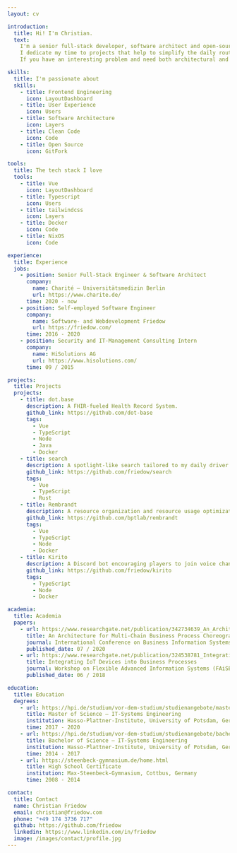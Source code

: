 ```yaml
---
layout: cv

introduction:
  title: Hi! I'm Christian.
  text:
    I'm a senior full-stack developer, software architect and open-source contributor located in Berlin, Germany.
    I dedicate my time to projects that help to simplify the daily routine of others and make them smile 😉.
    If you have an interesting problem and need both architectural and developmental support, give me a call.

skills:
  title: I'm passionate about
  skills:
    - title: Frontend Engineering
      icon: LayoutDashboard
    - title: User Experience
      icon: Users
    - title: Software Architecture
      icon: Layers
    - title: Clean Code
      icon: Code
    - title: Open Source
      icon: GitFork

tools:
  title: The tech stack I love
  tools:
    - title: Vue
      icon: LayoutDashboard
    - title: Typescript
      icon: Users
    - title: tailwindcss
      icon: Layers
    - title: Docker
      icon: Code
    - title: NixOS
      icon: Code

experience:
  title: Experience
  jobs:
    - position: Senior Full-Stack Engineer & Software Architect
      company:
        name: Charité – Universitätsmedizin Berlin
        url: https://www.charite.de/
      time: 2020 - now
    - position: Self-employed Software Engineer
      company:
        name: Software- and Webdevelopment Friedow
        url: https://friedow.com/
      time: 2016 - 2020
    - position: Security and IT-Management Consulting Intern
      company:
        name: HiSolutions AG
        url: https://www.hisolutions.com/
      time: 09 / 2015

projects:
  title: Projects
  projects:
    - title: dot.base
      description: A FHIR-fueled Health Record System.
      github_link: https://github.com/dot-base
      tags:
        - Vue
        - TypeScript
        - Node
        - Java
        - Docker
    - title: search
      description: A spotlight-like search tailored to my daily driver os.
      github_link: https://github.com/friedow/search
      tags:
        - Vue
        - TypeScript
        - Rust
    - title: Rembrandt
      description: A resource organization and resource usage optimization plattform.
      github_link: https://github.com/bptlab/rembrandt
      tags:
        - Vue
        - TypeScript
        - Node
        - Docker
    - title: Kirito
      description: A Discord bot encouraging players to join voice channels on Discord Servers.
      github_link: https://github.com/friedow/kirito
      tags:
        - TypeScript
        - Node
        - Docker

academia:
  title: Academia
  papers:
    - url: https://www.researchgate.net/publication/342734639_An_Architecture_for_Multi-chain_Business_Process_Choreographies
      title: An Architecture for Multi-Chain Business Process Choreographies
      journal: International Conference on Business Information Systems
      published_date: 07 / 2020
    - url: https://www.researchgate.net/publication/324538781_Integrating_IoT_Devices_into_Business_Processes
      title: Integrating IoT Devices into Business Processes
      journal: Workshop on Flexible Advanced Information Systems (FAiSE)
      published_date: 06 / 2018

education:
  title: Education
  degrees:
    - url: https://hpi.de/studium/vor-dem-studium/studienangebote/master/it-systems-engineering.html
      title: Master of Science – IT-Systems Engineering
      institution: Hasso-Plattner-Institute, University of Potsdam, Germany
      time: 2017 - 2020
    - url: https://hpi.de/studium/vor-dem-studium/studienangebote/bachelor.html
      title: Bachelor of Science – IT-Systems Engineering
      institution: Hasso-Plattner-Institute, University of Potsdam, Germany
      time: 2014 - 2017
    - url: https://steenbeck-gymnasium.de/home.html
      title: High School Certificate
      institution: Max-Steenbeck-Gymnasium, Cottbus, Germany
      time: 2008 - 2014

contact:
  title: Contact
  name: Christian Friedow
  email: christian@friedow.com
  phone: "+49 174 3736 717"
  github: https://github.com/friedow
  linkedin: https://www.linkedin.com/in/friedow
  image: /images/contact/profile.jpg
---
```

